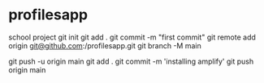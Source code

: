 # profilesapp
 school project
git init
git add .
git commit -m "first commit"
git remote add origin git@github.com:<your-username>/profilesapp.git 
git branch -M main

git push -u origin main
git add .
git commit -m 'installing amplify'
git push origin main